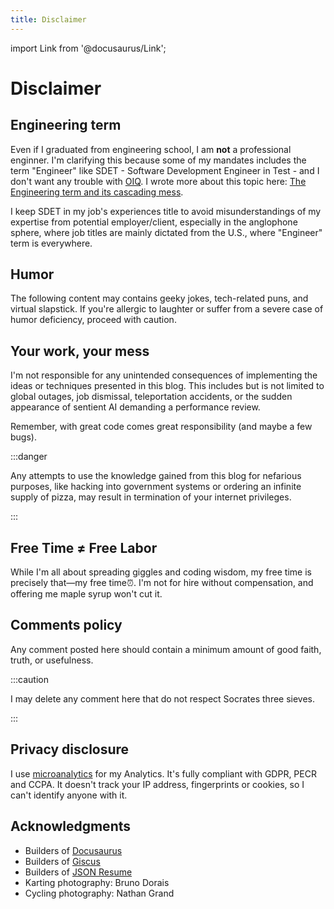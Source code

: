 ```yaml
---
title: Disclaimer
---
```


import Link from '@docusaurus/Link';

# Disclaimer

## Engineering term

Even if I graduated from engineering school, I am **not** a professional enginner. I'm clarifying this because some of my mandates includes the term "Engineer" like SDET - Software Development Engineer in Test - and I don't want any trouble with [OIQ](https://www.oiq.qc.ca/en/). I wrote more about this topic here: [The Engineering term and its cascading mess](/blog/2023/10/13/Engineer-term-and-its-cascading-mess). 

I keep SDET in my job's experiences title to avoid misunderstandings of my expertise from potential employer/client, especially in the anglophone sphere, where job titles are mainly dictated from the U.S., where "Engineer" term is everywhere.

## Humor

The following content may contains geeky jokes, tech-related puns, and virtual slapstick. If you're allergic to laughter or suffer from a severe case of humor deficiency, proceed with caution.

## Your work, your mess

I'm not responsible for any unintended consequences of implementing the ideas or techniques presented in this blog. This includes but is not limited to global outages, job dismissal, teleportation accidents, or the sudden appearance of sentient AI demanding a performance review.

Remember, with great code comes great responsibility (and maybe a few bugs).

:::danger

Any attempts to use the knowledge gained from this blog for nefarious purposes, like hacking into government systems or ordering an infinite supply of pizza, may result in termination of your internet privileges.

:::

## Free Time ≠ Free Labor

While I'm all about spreading giggles and coding wisdom, my free time is precisely that—my free time⏰. I'm not for hire without compensation, and offering me maple syrup won't cut it.

## Comments policy

Any comment posted here should contain a minimum amount of good faith, truth, or usefulness.

:::caution

I may delete any comment here that do not respect Socrates three sieves.

:::

## Privacy disclosure

I use [microanalytics](https://microanalytics.io/) for my Analytics. It's fully compliant with GDPR, PECR and CCPA. It doesn't track your IP address, fingerprints or cookies, so I can't identify anyone with it.

## Acknowledgments

- Builders of [Docusaurus](https://docusaurus.io)
- Builders of [Giscus](https://giscus.app)
- Builders of [JSON Resume](https://jsonresume.org)
- Karting photography: <Link to="https://www.facebook.com/bruno.dorais.9">Bruno Dorais</Link>
- Cycling photography: <Link to="https://ngrandphotography.com">Nathan Grand</Link>
